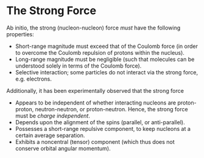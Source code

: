 The Strong Force
================
Ab initio, the strong (nucleon-nucleon) force *must* have the following properties:
* Short-range magnitude must exceed that of the Coulomb force (in order to overcome the Coulomb repulsion of protons within the nucleus). 
* Long-range magnitude must be negligible (such that molecules can be understood solely in terms of the Coulomb force).
* Selective interaction; some particles do not interact via the strong force, e.g. electrons.  

Additionally, it has been experimentally observed that the strong force
* Appears to be independent of whether interacting nucleons are proton-proton, neutron-neutron, or proton-neutron. Hence, the strong force must be *charge independent*.
* Depends upon the alignment of the spins (parallel, or anti-parallel).
* Possesses a short-range repulsive component, to keep nucleons at a certain average separation.
* Exhibits a noncentral (tensor) component (which thus does not conserve orbital angular momentum).  <!-- TODO link lagrangian & eul-lagrange eqns here -->